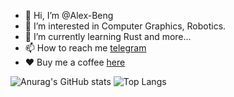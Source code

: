 - 👋 Hi, I’m @Alex-Beng 
- 👀 I’m interested in Computer Graphics, Robotics.
- 🌱 I’m currently learning Rust and more...
- 📫 How to reach me [telegram](https://t.me/AAAlexBeng)
- ❤️ Buy me a coffee [here](./vx.png)


![Anurag's GitHub stats](https://github-readme-stats-git-master-alex-beng.vercel.app/api?username=alex-beng)
![Top Langs](https://github-readme-stats-git-master-alex-beng.vercel.app/api/top-langs/?username=alex-beng&layout=compact)


<!---
Alex-Beng/Alex-Beng is a ✨ special ✨ repository because its `README.md` (this file) appears on your GitHub profile.
You can click the Preview link to take a look at your changes.
--->
